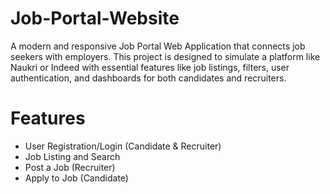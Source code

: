 # Job-Portal-Website
A modern and responsive Job Portal Web Application that connects job seekers with employers. This project is designed to simulate a platform like Naukri or Indeed with essential features like job listings, filters, user authentication, and dashboards for both candidates and recruiters.

# Features
- User Registration/Login (Candidate & Recruiter)
- Job Listing and Search
- Post a Job (Recruiter)
- Apply to Job (Candidate)
